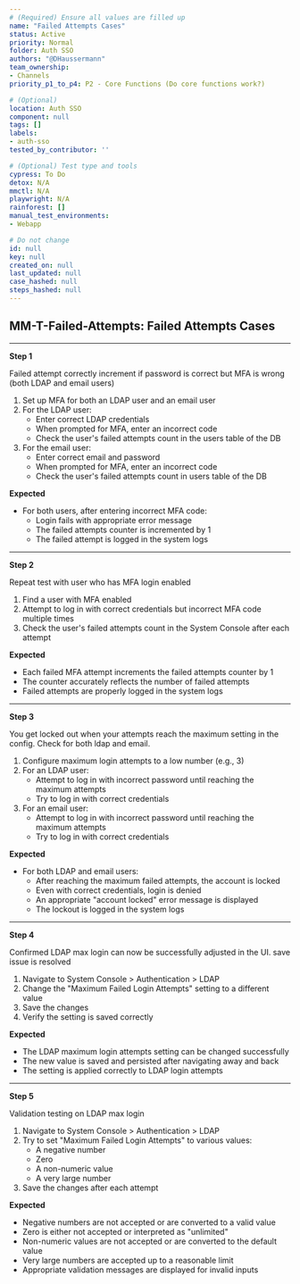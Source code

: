 ```yaml
---
# (Required) Ensure all values are filled up
name: "Failed Attempts Cases"
status: Active
priority: Normal
folder: Auth SSO
authors: "@DHaussermann"
team_ownership:
- Channels
priority_p1_to_p4: P2 - Core Functions (Do core functions work?)

# (Optional)
location: Auth SSO
component: null
tags: []
labels:
- auth-sso
tested_by_contributor: ''

# (Optional) Test type and tools
cypress: To Do
detox: N/A
mmctl: N/A
playwright: N/A
rainforest: []
manual_test_environments:
- Webapp

# Do not change
id: null
key: null
created_on: null
last_updated: null
case_hashed: null
steps_hashed: null
---
```


<!-- (Auto-generated) Based on frontmatter's "key" and "name" -->

## MM-T-Failed-Attempts: Failed Attempts Cases

---

**Step 1**

Failed attempt correctly increment if password is correct but MFA is wrong (both LDAP and email users)

1. Set up MFA for both an LDAP user and an email user
2. For the LDAP user:
   - Enter correct LDAP credentials
   - When prompted for MFA, enter an incorrect code
   - Check the user's failed attempts count in the users table of the DB
3. For the email user:
   - Enter correct email and password
   - When prompted for MFA, enter an incorrect code
   - Check the user's failed attempts count in users table of the DB

**Expected**

- For both users, after entering incorrect MFA code:
  - Login fails with appropriate error message
  - The failed attempts counter is incremented by 1
  - The failed attempt is logged in the system logs

---

**Step 2**

Repeat test with user who has MFA login enabled

1. Find a user with MFA enabled
2. Attempt to log in with correct credentials but incorrect MFA code multiple times
3. Check the user's failed attempts count in the System Console after each attempt

**Expected**

- Each failed MFA attempt increments the failed attempts counter by 1
- The counter accurately reflects the number of failed attempts
- Failed attempts are properly logged in the system logs

---

**Step 3**

You get locked out when your attempts reach the maximum setting in the config. Check for both ldap and email.

1. Configure maximum login attempts to a low number (e.g., 3)
2. For an LDAP user:
   - Attempt to log in with incorrect password until reaching the maximum attempts
   - Try to log in with correct credentials
3. For an email user:
   - Attempt to log in with incorrect password until reaching the maximum attempts
   - Try to log in with correct credentials

**Expected**

- For both LDAP and email users:
  - After reaching the maximum failed attempts, the account is locked
  - Even with correct credentials, login is denied
  - An appropriate "account locked" error message is displayed
  - The lockout is logged in the system logs

---

**Step 4**

Confirmed LDAP max login can now be successfully adjusted in the UI. save issue is resolved

1. Navigate to System Console > Authentication > LDAP
2. Change the "Maximum Failed Login Attempts" setting to a different value
3. Save the changes
4. Verify the setting is saved correctly

**Expected**

- The LDAP maximum login attempts setting can be changed successfully
- The new value is saved and persisted after navigating away and back
- The setting is applied correctly to LDAP login attempts

---

**Step 5**

Validation testing on LDAP max login

1. Navigate to System Console > Authentication > LDAP
2. Try to set "Maximum Failed Login Attempts" to various values:
   - A negative number
   - Zero
   - A non-numeric value
   - A very large number
3. Save the changes after each attempt

**Expected**

- Negative numbers are not accepted or are converted to a valid value
- Zero is either not accepted or interpreted as "unlimited"
- Non-numeric values are not accepted or are converted to the default value
- Very large numbers are accepted up to a reasonable limit
- Appropriate validation messages are displayed for invalid inputs
